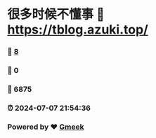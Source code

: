 # 很多时候不懂事 :link: https://tblog.azuki.top/ 
### :page_facing_up: [8](https://tblog.azuki.top//tag.html) 
### :speech_balloon: 0 
### :hibiscus: 6875 
### :alarm_clock: 2024-07-07 21:54:36 
### Powered by :heart: [Gmeek](https://github.com/Meekdai/Gmeek)
